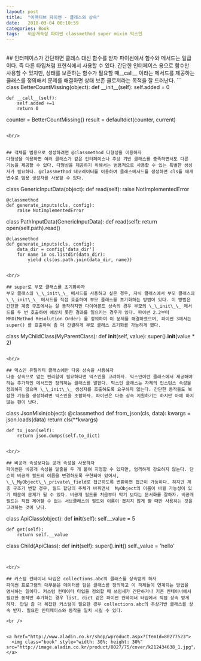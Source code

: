 ```yaml
---
layout: post
title:  "이펙티브 파이썬 - 클래스와 상속"
date:   2018-03-04 00:10:59
categories: Book
tags:   비공개속성 파이썬 classmethod super mixin 믹스인
---
```



<br/>
## 인터페이스가 간단하면 클래스 대신 함수를 받자
파이썬에서 함수와 메서드는 일급이다. 즉 다른 타입처럼 표현식에서 사용할 수 있다. 간단한 인터페이스 용으로 함수만 사용할 수 있지만, 상태를 보존하는 함수가 필요할 때__call__ 이라는 메서드를 제공하는 클래스를 정의해서 문제를 해결하면 상태 보존 클로저라는 목적을 잘 드러난다. 
```
class BetterCountMissing(object):
    def __init__(self):
        self.added = 0

    def __call__(self):
        self.added +=1
        return 0

counter = BetterCountMissing()
result = defaultdict(counter, current)

```

<br/>


## 객체를 범용으로 생성하려면 @classmethod 다형성을 이용하자
다형성을 이용하면 여러 클래스가 같은 인터페이스나 추상 기반 클래스를 충족하면서도 다른 기능을 제공할 수 있다. 다형성을 제공하기 위해서는 범용적으로 사용할 수 있는 특별한 생성자가 필요하다. @classmethod 데코레이터를 이용하여 클래스메서드를 생성하면 cls를 매개변수로 범용 생성자를 사용할 수 있다. 

```
class GenericInputData(object):
    def read(self):
        raise NotImplementedError

    @classmethod
    def generate_inputs(cls, config):
        raise NotImplementedError

class PathInputData(GenericInputData):
    def read(self):
        return open(self.path).read()

    @classmethod
    def generate_inputs(cls, config):
        data_dir = config['data_dir']
        for name in os.listdir(data_dir):
            yield cls(os.path.join(data_dir, name))
```

<br/>

## super로 부모 클래스를 초기화하자
부모 클래스의 \_\_init\_\_ 메서드를 사용하고 싶은 경우, 자식 클래스에서 부모 클래스의 \_\_init\_\_ 메서드를 직접 호출하여 부모 클래스를 초기화하는 방법이 있다. 이 방법은 간단한 계층 구조에서는 잘 동작하지만 다이아몬드 상속의 경우 부모의 \_\_init\_\_ 메서드를 두 번 호출하여 예상치 못한 결과를 일으키는 경우가 있다. 파이썬 2.2부터 MRO(Method Resolution Order) 를 정의하여 이 문제를 해결하였으며, 파이썬 3에서는 super() 를 호출하여 좀 더 간결하게 부모 클래스 초기화를 가능하게 했다. 
```
class MyChildClass(MyParentClass):
    def __init__(self, value):
        super().__init__(value * 2)

```

<br/>

## 믹스인 유틸리티 클래스에만 다중 상속을 사용하자
다중 상속으로 얻는 편리함이 필요하다면 믹스인을 고려하자. 믹스인이란 클래스에서 제공해야 하는 추가적인 메서드만 정의하는 클래스를 말한다. 믹스인 클래스는 자체의 인스턴스 속성을 정의하지 않으며 \_\_init\_\_ 생성자를 호출하도록 요구하지 않는다. 간단한 동작들도 복잡한 기능을 생성하려면 믹스인을 조합하자. 파이썬은 다중 상속 지원하기는 하지만 아예 하지 않는 편이 낫다. 
```
class JsonMixin(object):
    @classmethod
    def from_json(cls, data):
        kwargs = json.loads(data)
        return cls(**kwargs)

    def to_json(self):
        return json.dumps(self.to_dict)

```

<br/>

## 비공개 속성보다는 공개 속성을 사용하자
파이썬은 비공개 속성을 밑줄을 두 개 붙여 지정할 수 있지만, 엄격하게 강요하지 않는다. 단순히 비공개 필드의 이름을 변경하도록 구현되어 있어서, \_\_MyObject\_\_private\_field로 접근하도록 변환하면 접근이 가능하다. 하지만 계층 구조가 변할 경우, 필드 할당의 주체가 바뀌면서  MyObject의 이름이 바뀔 가능성이 있기 때문에 문제가 될 수 있다. 비공개 필드를 처음부터 막기 보다는 문서화를 잘하자. 비공개 필드는 직접 제어할 수 없는 서브클래스의 필드와 이름이 겹치지 않게 할 때만 사용하는 것을 고려하는 것이 낫다. 
```
class ApiClass(object):
    def __init__(self):
        self.__value = 5
        
    def get(self):
        return self.__value
    
class Child(ApiClass):
    def __init__(self):
        super().__init__()
        self._value = 'hello'
```


<br/>

## 커스텀 컨테이너 타입은 collections.abc의 클래스를 상속받게 하자
파이썬 프로그램의 대부분은 데이터를 담은 클래스를 정의하고 이 객체들이 연계되는 방법을 명시하는 일이다. 커스텀 컨테이터 타입을 정의할 때 쓰임새가 간단하거나 기존 컨테이너에서 필요한 동작만 추가하는 경우 list, dict 같은 파이썬 컨테이너 타입에서 직접 상속 받게 하자. 만일 좀 더 복잡한 커스텀이 필요한 경우 collections.abc의 추상기반 클래스를 상속 받자. 필요한 인터페이스와 동작을 일치 시킬 수 있다. 
 
<br />


<a href="http://www.aladin.co.kr/shop/wproduct.aspx?ItemId=80277523">
  <img class="book" style="width: 30%; height: 30%" src="http://image.aladin.co.kr/product/8027/75/cover/k212434638_1.jpg"/>
</a>